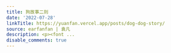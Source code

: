 ```yaml
---
title: 狗故事二则
date: '2022-07-28'
linkTitle: https://yuanfan.vercel.app/posts/dog-dog-story/
source: earfanfan | 袁凡
description: <p><font ...
disable_comments: true
---
```

<p><font ...